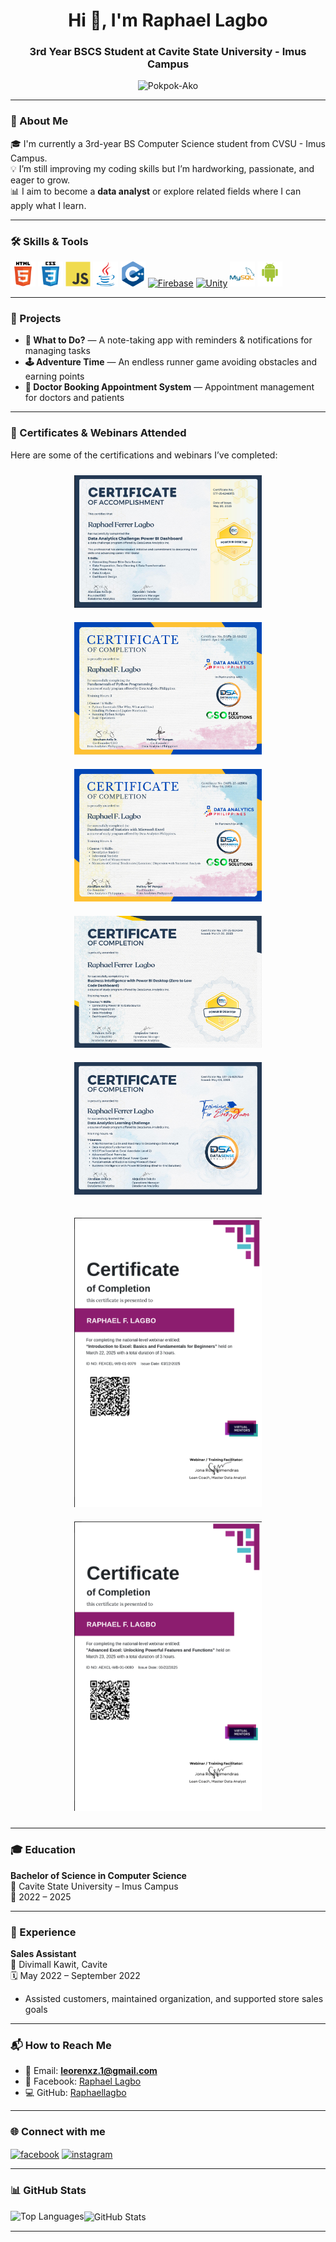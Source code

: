 <h1 align="center">Hi 👋, I'm Raphael Lagbo</h1>
<h3 align="center">3rd Year BSCS Student at Cavite State University - Imus Campus</h3>

<p align="center">
  <img src="https://komarev.com/ghpvc/?username=Pokpok-Ako&label=Profile%20views&color=0e75b6&style=flat" alt="Pokpok-Ako" />
</p>

---

### 🧠 About Me

🎓 I'm currently a 3rd-year BS Computer Science student from CVSU - Imus Campus.  
💡 I’m still improving my coding skills but I’m hardworking, passionate, and eager to grow.  
📊 I aim to become a **data analyst** or explore related fields where I can apply what I learn.

---

### 🛠️ Skills & Tools

<p align="left">
  <a href="https://www.w3.org/html/" target="_blank"><img src="https://raw.githubusercontent.com/devicons/devicon/master/icons/html5/html5-original-wordmark.svg" alt="HTML5" width="40" height="40"/></a>
  <a href="https://www.w3schools.com/css/" target="_blank"><img src="https://raw.githubusercontent.com/devicons/devicon/master/icons/css3/css3-original-wordmark.svg" alt="CSS3" width="40" height="40"/></a>
  <a href="https://developer.mozilla.org/en-US/docs/Web/JavaScript" target="_blank"><img src="https://raw.githubusercontent.com/devicons/devicon/master/icons/javascript/javascript-original.svg" alt="JavaScript" width="40" height="40"/></a>
  <a href="https://www.java.com" target="_blank"><img src="https://raw.githubusercontent.com/devicons/devicon/master/icons/java/java-original.svg" alt="Java" width="40" height="40"/></a>
  <a href="https://www.w3schools.com/cpp/" target="_blank"><img src="https://raw.githubusercontent.com/devicons/devicon/master/icons/cplusplus/cplusplus-original.svg" alt="C++" width="40" height="40"/></a>
  <a href="https://firebase.google.com/" target="_blank"><img src="https://www.vectorlogo.zone/logos/firebase/firebase-icon.svg" alt="Firebase" width="40" height="40"/></a>
  <a href="https://unity.com/" target="_blank"><img src="https://www.vectorlogo.zone/logos/unity3d/unity3d-icon.svg" alt="Unity" width="40" height="40"/></a>
  <a href="https://www.mysql.com/" target="_blank"><img src="https://raw.githubusercontent.com/devicons/devicon/master/icons/mysql/mysql-original-wordmark.svg" alt="MySQL" width="40" height="40"/></a>
  <a href="https://developer.android.com" target="_blank"><img src="https://raw.githubusercontent.com/devicons/devicon/master/icons/android/android-original-wordmark.svg" alt="Android" width="40" height="40"/></a>
</p>

---

### 🚀 Projects

- **📝 What to Do?** — A note-taking app with reminders & notifications for managing tasks  
- **🕹️ Adventure Time** — An endless runner game avoiding obstacles and earning points  
- **🏥 Doctor Booking Appointment System** — Appointment management for doctors and patients  

---


### 📜 Certificates & Webinars Attended

Here are some of the certifications and webinars I’ve completed:

<p align="center">
  <img src="cert1.png" alt="Webinar 1" width="300" style="margin: 10px;"/>
  <img src="cert2.png" alt="Webinar 2" width="300" style="margin: 10px;"/>
  <img src="cert3.png" alt="Webinar 3" width="300" style="margin: 10px;"/>
  <img src="cert4.png" alt="Webinar 4" width="300" style="margin: 10px;"/>
  <img src="cert5.png" alt="Webinar 5" width="300" style="margin: 10px;"/>
</p>
<p align="center">
  <img src="cert6.png" alt="Webinar 6" width="300" style="margin: 10px;"/>
  <img src="cert7.png" alt="Webinar 7" width="300" style="margin: 10px;"/>
</p>

---

### 🎓 Education

**Bachelor of Science in Computer Science**  
📍 Cavite State University – Imus Campus  
📅 2022 – 2025

---

### 💼 Experience

**Sales Assistant**  
📍 Divimall Kawit, Cavite  
🗓️ May 2022 – September 2022  
- Assisted customers, maintained organization, and supported store sales goals

---

### 📬 How to Reach Me

- 📧 Email: **leorenxz.1@gmail.com**
- 👤 Facebook: [Raphael Lagbo](https://www.facebook.com/share/1Hxm6m6JKf/)
- 💻 GitHub: [Raphaellagbo](https://github.com/Pokpok-Ako)

---

### 🌐 Connect with me

<p align="left">
  <a href="https://facebook.com/raphael%20lagbo" target="blank"><img align="center" src="https://raw.githubusercontent.com/rahuldkjain/github-profile-readme-generator/master/src/images/icons/Social/facebook.svg" alt="facebook" height="30" width="40" /></a>
  <a href="https://instagram.com/raphael ferrer lagbo" target="blank"><img align="center" src="https://raw.githubusercontent.com/rahuldkjain/github-profile-readme-generator/master/src/images/icons/Social/instagram.svg" alt="instagram" height="30" width="40" /></a>
</p>

---

### 📊 GitHub Stats

<p><img align="left" src="https://github-readme-stats.vercel.app/api/top-langs/?username=Raphaellagbo&layout=compact&theme=default" alt="Top Languages" /></p>

<p><img align="center" src="https://github-readme-stats.vercel.app/api?username=Raphaellagbo&show_icons=true&theme=default" alt="GitHub Stats" /></p>

---

